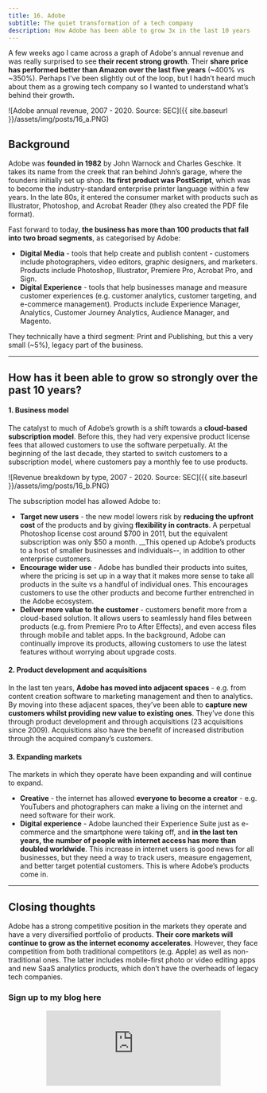 ```yaml
---
title: 16. Adobe
subtitle: The quiet transformation of a tech company
description: How Adobe has been able to grow 3x in the last 10 years
---
```


A few weeks ago I came across a graph of Adobe's annual revenue and was really surprised to see __their recent strong growth__. Their __share price has performed better than Amazon over the last five years__ (~400% vs ~350%). Perhaps I've been slightly out of the loop, but I hadn’t heard much about them as a growing tech company so I wanted to understand what’s behind their growth.

![Adobe annual revenue, 2007 - 2020. Source: SEC]({{ site.baseurl }}/assets/img/posts/16_a.PNG)

## Background
Adobe was __founded in 1982__ by John Warnock and Charles Geschke. It takes its name from the creek that ran behind John’s garage, where the founders initially set up shop. __Its first product was PostScript__, which was to become the industry-standard enterprise printer language within a few years. In the late 80s, it entered the consumer market with products such as Illustrator, Photoshop, and Acrobat Reader (they also created the PDF file format).

Fast forward to today, __the business has more than 100 products that fall into two broad segments__, as categorised by Adobe:

- __Digital Media__ - tools that help create and publish content - customers include photographers, video editors, graphic designers, and marketers. Products include Photoshop, Illustrator, Premiere Pro, Acrobat Pro, and Sign.
- __Digital Experience__ - tools that help businesses manage and measure customer experiences (e.g. customer analytics, customer targeting, and e-commerce management). Products include Experience Manager, Analytics, Customer Journey Analytics, Audience Manager, and Magento.

They technically have a third segment: Print and Publishing, but this a very small (~5%), legacy part of the business.

------
## How has it been able to grow so strongly over the past 10 years?
#### 1. Business model
The catalyst to much of Adobe’s growth is a shift towards a __cloud-based subscription model__. Before this, they had very expensive product license fees that allowed customers to use the software perpetually. At the beginning of the last decade, they started to switch customers to a subscription model, where customers pay a monthly fee to use products.

![Revenue breakdown by type, 2007 - 2020. Source: SEC]({{ site.baseurl }}/assets/img/posts/16_b.PNG)

The subscription model has allowed Adobe to:
-    __Target new users__ - the new model lowers risk by __reducing the upfront cost__ of the products and by giving __flexibility in contracts__. A perpetual Photoshop license cost around $700 in 2011, but the equivalent subscription was only $50 a month. __This opened up Adobe’s products to a host of smaller businesses and individuals--, in addition to other enterprise customers.
-    __Encourage wider use__ - Adobe has bundled their products into suites, where the pricing is set up in a way that it makes more sense to take all products in the suite vs a handful of individual ones. This encourages customers to use the other products and become further entrenched in the Adobe ecosystem.
-    __Deliver more value to the customer__ - customers benefit more from a cloud-based solution. It allows users to seamlessly hand files between products (e.g. from Premiere Pro to After Effects), and even access files through mobile and tablet apps. In the background, Adobe can continually improve its products, allowing customers to use the latest features without worrying about upgrade costs.


#### 2. Product development and acquisitions
In the last ten years, __Adobe has moved into adjacent spaces__ - e.g. from content creation software to marketing management and then to analytics. By moving into these adjacent spaces, they’ve been able to __capture new customers whilst providing new value to existing ones__. They’ve done this through product development and through acquisitions (23 acquisitions since 2009). Acquisitions also have the benefit of increased distribution through the acquired company’s customers.

#### 3. Expanding markets
The markets in which they operate have been expanding and will continue to expand.

-    __Creative__ - the internet has allowed __everyone to become a creator__ - e.g. YouTubers and photographers can make a living on the internet and need software for their work.
-    __Digital experience__ - Adobe launched their Experience Suite just as e-commerce and the smartphone were taking off, and __in the last ten years, the number of people with internet access has more than doubled worldwide__. This increase in internet users is good news for all businesses, but they need a way to track users, measure engagement, and better target potential customers. This is where Adobe’s products come in.

------

## Closing thoughts
Adobe has a strong competitive position in the markets they operate and have a very diversified portfolio of products. __Their core markets will continue to grow as the internet economy accelerates__. However, they face competition from both traditional competitors (e.g. Apple) as well as non-traditional ones. The latter includes mobile-first photo or video editing apps and new SaaS analytics products, which don’t have the overheads of legacy tech companies.

### Sign up to my blog here
<div
  style="text-align:center;width:100%;">
<iframe src="https://taariq.substack.com/embed" width="350" height="150" style="border:1px solid #EEE; background:white; margin: 0 auto; dislay: block;" frameborder="0" scrolling="no"></iframe>

</div>
